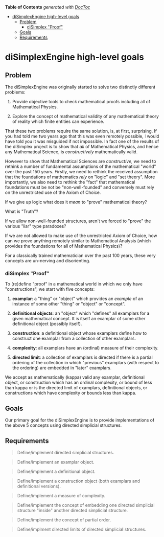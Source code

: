 **Table of Contents**  *generated with [DocToc](http://doctoc.herokuapp.com/)*

- [diSimplexEngine high-level goals](#disimplexengine-high-level-goals)
	- [Problem](#problem)
		- [diSimplex "Proof"](#disimplex-proof)
	- [Goals](#goals)
	- [Requirements](#requirements)

# diSimplexEngine high-level goals

## Problem

The diSimplexEngine was originally started to solve two distinctly 
different problems:

1. Provide objective tools to check mathematical proofs including all 
of Mathematical Physics.

1. Explore the concept of mathematical validity of any mathematical 
theory of reality which finite entities can experience.

That these two problems require the same solution, is, at first, 
surprising. If you had told me two years ago that this was even 
remotely possible, I would have told you it was misguided if not 
impossible.  In fact one of the results of the diSimplex project is to 
show that *all* of Mathematical Physics, and hence any Mathematical 
Science, is *constructively* mathematically valid.

However to show that Mathematical Sciences are *constructive*, we need 
to rethink a number of fundamental assumptions of the mathematical 
"world" over the past 150 years.  Firstly, we need to rethink the 
received assumption that the foundations of mathematics *rely* on 
"logic" and "set theory".  More importantly, we also need to rethink 
the "fact" that mathematical foundations must be not be 
"non-well-founded" and conversely must rely on the unrestricted use of 
the Axiom of Choice.

If we give up logic what does it *mean* to "prove" mathematical theory? 

What is "Truth"?

If we allow non-well-founded structures, aren't we forced to "prove" the 
various "liar" type paradoxes?

If we are not allowed to make use of the unrestricted Axiom of Choice, 
how can we prove anything remotely similar to Mathematical Analysis 
(which provides the foundations for all of Mathematical Physics)?

For a classically trained mathematician over the past 100 years, these 
very concepts are un-nerving and disorienting.  

### diSimplex "Proof"

To (re)define "proof" in a mathematical world in which we only have 
"constructions", we start with five concepts:

1. **examplar**: a "thing" or "object" which provides an *example* of 
an instance of some other "thing" or "object" or "concept".

1. **definitional objects**: an "object" which "defines" all examplars 
for a given mathematical concept. It is itself an examplar of some 
other definitional object (possibly itself).

1. **construction**: a definitional object whose examplars define how 
to construct one examplar from a collection of other examplars.

1. **complexity**: all examplars have an (ordinal) measure of their 
complexity.

1. **directed limit**: a collection of examplars is directed if there 
is a partial ordering of the collection in which "previous" examplars (with 
respect to the ordering) are embedded in "later" examplars.

We accept as mathematically (kappa) valid any examplar, definitional 
object, or construction which has an ordinal complexity, or bound of 
less than kappa or is the directed limit of examplars, definitional 
objects, or constructions which have complexity or bounds less than 
kappa.

## Goals

Our primary goal for the diSimplexEngine is to provide implementations 
of the above 5 concepts using directed simplicial structures.

## Requirements

> Define/implement directed simplicial structures.

> Define/implement an examplar object.

> Define/implement a definitional object.

> Define/implement a construction object (both examplars and 
> definitional versions).

> Define/implement a measure of complexity.

> Define/implement the concept of embedding one directed simplicial 
> structure "inside" another directed simplicial structure.

> Define/implement the concept of partial order.

> Define/implment directed limits of directed simplicial structures.

